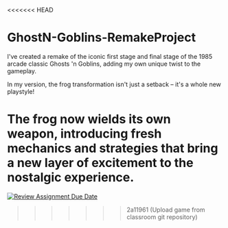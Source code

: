 <<<<<<< HEAD
# GhostN-Goblins-RemakeProject
I've created a remake of the iconic first stage and final stage of the 1985 arcade classic Ghosts 'n Goblins, adding my own unique twist to the gameplay.

In my version, the frog transformation isn't just a setback – it's a whole new playstyle! 

The frog now wields its own weapon, introducing fresh mechanics and strategies that bring a new layer of excitement to the nostalgic experience.
=======
[![Review Assignment Due Date](https://classroom.github.com/assets/deadline-readme-button-22041afd0340ce965d47ae6ef1cefeee28c7c493a6346c4f15d667ab976d596c.svg)](https://classroom.github.com/a/eSN7mvPM)
>>>>>>> 2a11961 (Upload game from classroom git repository)

